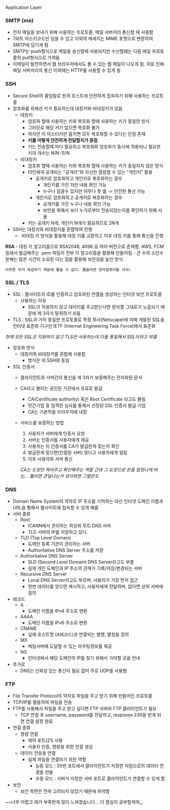 Application Layer

### SMTP (me)
- 전자 메일을 보내기 위해 사용하는 프로토콜, 메일 서버끼리 통신할 때 사용함
- 7비트 아스키코드만 담을 수 있고 이외의 메세지는 MIME 포멧으로 변환하여 SMTP에 담기게 됨
- SMTP는 push형식으로 메일을 송신할때 사용되지만 수신할떄는 다른 메일 프로토콜의 pull형식으로 가져옴
- 이메일이 발전하면서 웹 브라우저에서도 볼 수 있는 웹 메일이 나오게 됨. 이로 인해 메일 서버끼리의 통신 이외에는 HTTP를 사용할 수 있게 됨

### SSH
- Secure Shell의 줄임말로 원격 호스트에 안전하게 접속하기 위해 사용하는 프로토콜
- 암호화를 위해선 키가 필요하는데 대칭키와 비대칭키가 있음
	- 대칭키
		- 암호화 할때 사용하는 키와 복호화 할때 사용하는 키가 동일한 방식
		- 그러므로 해당 키가 없으면 복호화 불가
		- 하지만 이 마스터키만 훔치면 모두 복호화할 수 있다는 단점 존재
		- **키를 어떻게 안전하게 전달할지가 중점**
		- 키는 전송할때 마다 필요하고 복호화와 암호화가 동시에 적용되니 필요한 키의 개수는 N(N-1)/N
	- 비대칭키
		- 암호화 할때 사용하는 키와 복호화 할때 사용하는 키가 동일하지 않은 방식
		- 타인에게 공개되는 "공개키"와 자신만 열람할 수 있는 "개인키" 활용
			- 공개키로 암호화하고 개인키로 복호화하는 경우
				- 개인키를 가진 자만 내용 확인 가능
				- 누구나 잠굴수 있지만 아무나 못 엶 -> 안전한 통신 가능
			- 개인키로 암호화하고 공개키로 복호화하는 경우
				- 공개키를 가진 누구나 내용 확인 가능
				- 보안을 위해서 보다 누가로부터 전송되었는지를 확인하기 위해 사용
		- 키는 공개키 N개, 개인키 N개가 필요하므로 2N개
- SSH는 대칭키와 비대칭키를 혼합하여 진행
	-  비대칭 키 방식을 활용해 대칭 키를 교환하고 이후 대칭 키를 통해 통신을 진행

**RSA**
	- 대칭 키 알고리즘으로 RSA2048, 4096 등 여러 버전으로 존재함. AWS, FCM 등에서 발급해주는 .pem 파일이 전부 이 알고리즘을 활용해 만들어짐
	- 큰 수의 소인수 분해는 많은 시간이 소요된 다는 점을 활용해 보안성을 높인 방식

	아무튼 무지 복잡하기 때문에 뚫을 수 없다. 뚫을려면 양자컴퓨터를 사자!

### SSL / TLS
- SSL : 웹사이트의 ID를 인증하고 암호화된 연결을 생성하는 인터넷 보안 프로토콜
	- 사용하는 이유
		- SSL이 적용하지 않고 데이터를 주고받는다면 문자열 그대로가 노출되기 때문에 제 3자가 탈취하기 쉬움
- TLS : SSL과 거의 동일한 프로토콜로 특정 회사(Netscape)에 의해 개발된 SSL을 인터넷 표준화 기구인 IETF (Internet Engineering Task Force)에서 표준화

*현재 모든 SSL은 지원하지 않고 TLS만 사용하는데 다들 통일해서 SSL이라고 부름*

- 암호화 방식
	- 대칭키와 비대칭키를 혼합해 사용함
		- 방식은 위 SSH와 동일
- SSL 인증서
	- 클라이언트와 서버간의 통신을 제 3자가 보증해주는 전자화된 문서
	- CA라고 불리는 공인된 기관에서 유료로 발급
		- CA(Certificate authority) 혹은 Root Certificate 라고도 불림
		- 민간기업 중 엄격한 심사를 통해서 선정된 SSL 인증서 발급 기업
		- CA는 기본적을 브라우저에 내장
	- 서비스를 보증하는 방법
		1. 사용자가 서버에게 인증서 요청
		2. 서버는 인증서를 사용자에게 제공
		3. 사용자는 이 인증서를 CA가 발급한게 맞는지 확인
		4. 발급한게 맞으면(인증된 서버) 맞다고 사용자에게 알림
		5. 이후 사용자와 서버 통신

		*CA는 도장만 찍어주고 확인해주는 역할 근데 그 도장으로 돈을 엄청나게 버는... 뚫리면 큰일나는거 생각하면 그럴만도*

### DNS
- Domain Name System의 약자로 IP 주소를 기억하는 대신 인터넷 도메인 이름과 URL을 통해서 웹사이트에 접속할 수 있게 해줌
- 서버 종류
	- Root
		- ICANN에서 관리하는 최상위 루트 DNS 서버
		- TLD 서버의 IP를 저장하고 있다.
	- TLD (Top Level Domain)
		- 도메인 등록 기관이 관리하는 서버
		- Authoritative DNS Server 주소를 저장
	- Authoritative DNS Server
		- SLD (Second Level Domain) DNS Server라고도 부름
		- 실제 개인 도메인과 IP 주소의 관계가 기록/저장/변경되는 서버
	- Recursive DNS Server
		- Local DNS Server라고도 부르며, 사용자가 가장 먼저 접근
		- 한번 데이터를 얻으면 캐시하고, 사용자에게 전달하며, 없다면 상위 서버에 질의
- 레코드
	- A
		- 도메인 이름을 IPv4 주소로 변환
	- AAAA
		- 도메인 이름을 IPv6 주소로 변환
	- CNAME
		- 실제 호스트명 (A레코드)과 연결되는 별명, 별칭을 정의
	- MX
		- 메일서버에 도달할 수 있는 라우팅정보를 제공
	- NS
		- 인터넷에서 해당 도메인의 IP를 찾기 위해서 가야할 곳을 안내
- 추가로
	- DNS는 신뢰성 있는 통신이 필요 없어 주로 UDP를 사용함

### FTP
- File Transfer Protocol의 약자로 파일을 주고 받기 위해 만들어진 프로토콜
- TCP/IP를 활용하여 파일을 전송
- FTP를 사용해서 파일을 주고 받고 싶다면 FTP 서버와 FTP 클라이언트가 필요
	- TCP 연결 후 username, password를 전달하고, response 230을 받게 되면 연결 설정 완료
- 연결 종류
	- 명령 연결
		- 제어 포트(21) 사용
		- 사용자 인증, 명령을 위한 연결 생성
	- 데이터 전송용 연결
		- 실제 파일을 연결하기 위한 역할
			- 능동 모드 : 20번 포트에서 클라이언트가 지정한 지점으로의 데이터 연결을 만듦
			- 수동 모드 : 서버가 지정한 서버 포트로 클라이언트가 연결할 수 있게 함
- 보안
	- 보안 측면은 전혀 고려되지 않았기 때문에 취약함


~~너무 어렵고 제가 부족한게 많이 느껴졌숩니다... 더 열심히 공부할게여,,,
